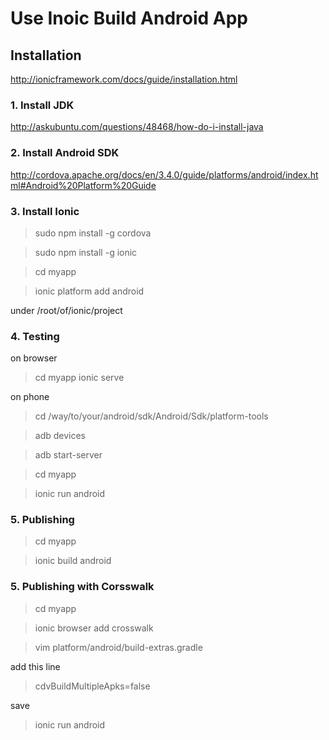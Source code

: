 # Use Inoic Build Android App

## Installation
http://ionicframework.com/docs/guide/installation.html
### 1. Install JDK 
http://askubuntu.com/questions/48468/how-do-i-install-java
### 2. Install Android SDK  
http://cordova.apache.org/docs/en/3.4.0/guide/platforms/android/index.html#Android%20Platform%20Guide
### 3. Install Ionic
>sudo npm install -g cordova

>sudo npm install -g ionic

>cd myapp

>ionic platform add android

under /root/of/ionic/project
### 4. Testing 
on browser
>cd myapp
>ionic serve

on phone
>cd /way/to/your/android/sdk/Android/Sdk/platform-tools

>adb devices

>adb start-server 

>cd myapp

>ionic run android

### 5. Publishing
>cd myapp

>ionic build android

### 5. Publishing with Corsswalk
>cd myapp

>ionic browser add crosswalk

>vim platform/android/build-extras.gradle

add this line 
>cdvBuildMultipleApks=false

save 

>ionic run android







 
 